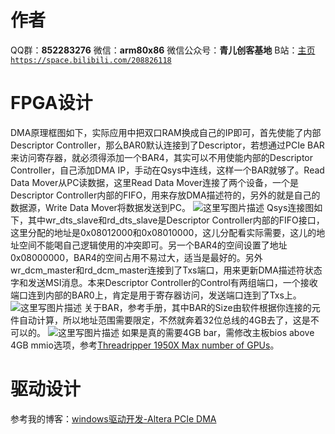 ﻿# 作者
QQ群：**852283276**
微信：**arm80x86**
微信公众号：**青儿创客基地**
B站：[主页 `https://space.bilibili.com/208826118`](https://space.bilibili.com/208826118)

# FPGA设计
DMA原理框图如下，实际应用中把双口RAM换成自己的IP即可，首先使能了内部Descriptor Controller，那么BAR0默认连接到了Descriptor，若想通过PCIe BAR来访问寄存器，就必须得添加一个BAR4，其实可以不用使能内部的Descriptor Controller，自己添加DMA IP，手动在Qsys中连线，这样一个BAR就够了。Read Data Mover从PC读数据，这里Read Data Mover连接了两个设备，一个是Descriptor Controller内部的FIFO，用来存放DMA描述符的，另外的就是自己的数据源，Write Data Mover将数据发送到PC。
![这里写图片描述](https://img-blog.csdn.net/20180624193632519?watermark/2/text/aHR0cHM6Ly9ibG9nLmNzZG4ubmV0L1podV9aaHVfMjAwOQ==/font/5a6L5L2T/fontsize/400/fill/I0JBQkFCMA==/dissolve/70)
Qsys连接图如下，其中wr_dts_slave和rd_dts_slave是Descriptor Controller内部的FIFO接口，这里分配的地址是0x08012000和0x08010000，这儿分配看实际需要，这儿的地址空间不能喝自己逻辑使用的冲突即可。另一个BAR4的空间设置了地址0x08000000，BAR4的空间占用不易过大，适当是最好的。另外wr_dcm_master和rd_dcm_master连接到了Txs端口，用来更新DMA描述符状态字和发送MSI消息。本来Descriptor Controller的Control有两组端口，一个接收端口连到内部的BAR0上，肯定是用于寄存器访问，发送端口连到了Txs上。
![这里写图片描述](https://img-blog.csdn.net/20180624194522725?watermark/2/text/aHR0cHM6Ly9ibG9nLmNzZG4ubmV0L1podV9aaHVfMjAwOQ==/font/5a6L5L2T/fontsize/400/fill/I0JBQkFCMA==/dissolve/70)
关于BAR，参考手册，其中BAR的Size由软件根据你连接的元件自动计算，所以地址范围需要限定，不然就奔着32位总线的4GB去了，这是不可以的。
![这里写图片描述](https://img-blog.csdn.net/20180804140336800?watermark/2/text/aHR0cHM6Ly9ibG9nLmNzZG4ubmV0L1podV9aaHVfMjAwOQ==/font/5a6L5L2T/fontsize/400/fill/I0JBQkFCMA==/dissolve/70)
如果是真的需要4GB bar，需修改主板bios above 4GB mmio选项，参考[Threadripper 1950X Max number of GPUs](https://community.amd.com/message/2863718)。

# 驱动设计
参考我的博客：[windows驱动开发-Altera PCIe DMA](https://blog.csdn.net/Zhu_Zhu_2009/article/details/80790252)

